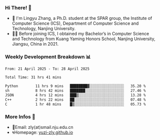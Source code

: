 ### Hi There! 👋 
- 🐳 I'm Lingyu Zhang, a Ph.D. student at the SPAR group, the Institute of Computer Science (ICS), Department of Computer Science and Technology, Nanjing University.
- 🧑‍🎓 Before joining ICS, I obtained my Bachelor’s in Computer Science and Technology from Kuang Yaming Honors School, Nanjing University, Jiangsu, China in 2021.

### Weekly Development Breakdown :bar_chart:

<!--START_SECTION:waka-->

```txt
From: 21 April 2025 - To: 28 April 2025

Total Time: 31 hrs 41 mins

Python        11 hrs 9 mins   ████████▓░░░░░░░░░░░░░░░░   35.20 %
sh            8 hrs 42 mins   ███████░░░░░░░░░░░░░░░░░░   27.46 %
JSON          4 hrs 12 mins   ███▒░░░░░░░░░░░░░░░░░░░░░   13.28 %
C++           2 hrs 22 mins   ██░░░░░░░░░░░░░░░░░░░░░░░   07.48 %
C             1 hr 48 mins    █▒░░░░░░░░░░░░░░░░░░░░░░░   05.73 %
```

<!--END_SECTION:waka-->

<!--
### Github Contributions :octocat:

![](https://raw.githubusercontent.com/yuzi-zly/yuzi-zly/output/github-contribution-grid-snake.svg)              
-->

### More Infos 📖

- 📧Email: zly(at)smail.nju.edu.cn
- 🌀Homepage: [yuzi-zly.github.io](https://yuzi-zly.github.io/)
